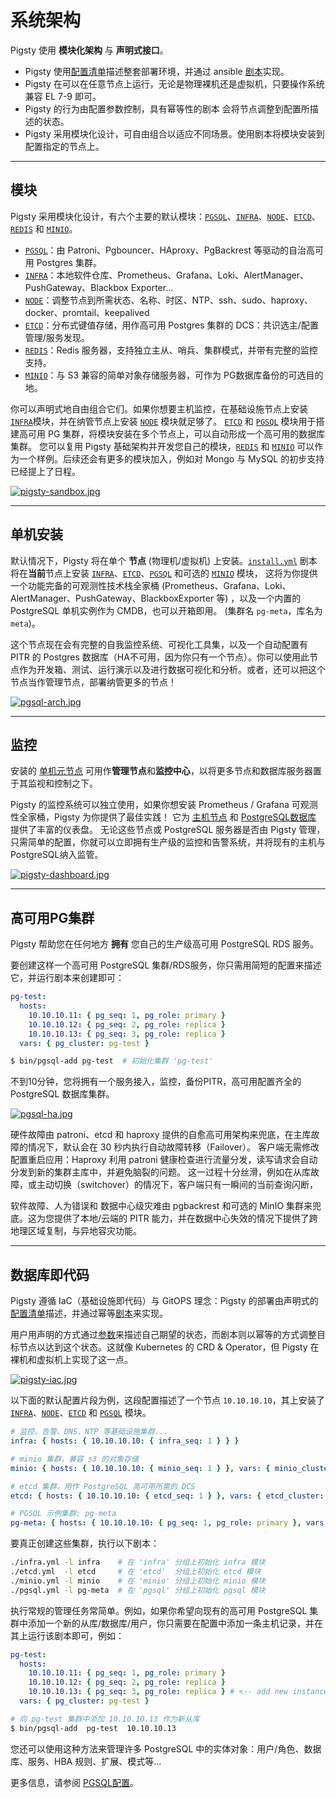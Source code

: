# 系统架构

Pigsty 使用 **模块化架构** 与 **声明式接口**。

* Pigsty 使用[配置清单](config)描述整套部署环境，并通过 ansible [剧本](playbook)实现。
* Pigsty 在可以在任意节点上运行，无论是物理裸机还是虚拟机，只要操作系统兼容 EL 7-9 即可。
* Pigsty 的行为由配置参数控制，具有幂等性的剧本 会将节点调整到配置所描述的状态。
* Pigsty 采用模块化设计，可自由组合以适应不同场景。使用剧本将模块安装到配置指定的节点上。


----------------

## 模块

Pigsty 采用模块化设计，有六个主要的默认模块：[`PGSQL`](pgsql)、[`INFRA`](infra)、[`NODE`](node)、[`ETCD`](etcd)、[`REDIS`](redis) 和 [`MINIO`](minio)。

* [`PGSQL`](pgsql)：由 Patroni、Pgbouncer、HAproxy、PgBackrest 等驱动的自治高可用 Postgres 集群。
* [`INFRA`](infra)：本地软件仓库、Prometheus、Grafana、Loki、AlertManager、PushGateway、Blackbox Exporter...
* [`NODE`](node)：调整节点到所需状态、名称、时区、NTP、ssh、sudo、haproxy、docker、promtail、keepalived
* [`ETCD`](etcd)：分布式键值存储，用作高可用 Postgres 集群的 DCS：共识选主/配置管理/服务发现。
* [`REDIS`](redis)：Redis 服务器，支持独立主从、哨兵、集群模式，并带有完整的监控支持。
* [`MINIO`](minio)：与 S3 兼容的简单对象存储服务器，可作为 PG数据库备份的可选目的地。

你可以声明式地自由组合它们。如果你想要主机监控，在基础设施节点上安装[`INFRA`](infra)模块，并在纳管节点上安装 [`NODE`](node) 模块就足够了。
 [`ETCD`](etcd) 和 [`PGSQL`](pgsql) 模块用于搭建高可用 PG 集群，将模块安装在多个节点上，可以自动形成一个高可用的数据库集群。
您可以复用 Pigsty 基础架构并开发您自己的模块，[`REDIS`](redis) 和 [`MINIO`](minio) 可以作为一个样例。后续还会有更多的模块加入，例如对 Mongo 与 MySQL 的初步支持已经提上了日程。

[![pigsty-sandbox.jpg](https://repo.pigsty.cc/img/pigsty-sandbox.jpg)](PROVISION)



----------------

## 单机安装

默认情况下，Pigsty 将在单个 **节点** (物理机/虚拟机) 上安装。[`install.yml`](https://github.com/Vonng/pigsty/blob/master/install.yml) 剧本将在**当前**节点上安装 [`INFRA`](infra)、[`ETCD`](etcd)、[`PGSQL`](pgsql) 和可选的 [`MINIO`](minio) 模块，
这将为你提供一个功能完备的可观测性技术栈全家桶 (Prometheus、Grafana、Loki、AlertManager、PushGateway、BlackboxExporter 等) ，以及一个内置的 PostgreSQL 单机实例作为 CMDB，也可以开箱即用。 (集群名 `pg-meta`，库名为 `meta`)。

这个节点现在会有完整的自我监控系统、可视化工具集，以及一个自动配置有 PITR 的 Postgres 数据库（HA不可用，因为你只有一个节点）。你可以使用此节点作为开发箱、测试、运行演示以及进行数据可视化和分析。或者，还可以把这个节点当作管理节点，部署纳管更多的节点！

[![pgsql-arch.jpg](https://repo.pigsty.cc/img/pgsql-arch.jpg)](INFRA)



----------------

## 监控

安装的 [单机元节点](#单机安装) 可用作**管理节点**和**监控中心**，以将更多节点和数据库服务器置于其监视和控制之下。

Pigsty 的监控系统可以独立使用，如果你想安装 Prometheus / Grafana 可观测性全家桶，Pigsty 为你提供了最佳实践！
它为 [主机节点](https://demo.pigsty.cc/d/node-overview) 和 [PostgreSQL数据库](https://demo.pigsty.cc/d/pgsql-overview) 提供了丰富的仪表盘。
无论这些节点或 PostgreSQL 服务器是否由 Pigsty 管理，只需简单的配置，你就可以立即拥有生产级的监控和告警系统，并将现有的主机与PostgreSQL纳入监管。

[![pigsty-dashboard.jpg](https://repo.pigsty.cc/img/pigsty-dashboard.jpg)](PGSQL-DASHBOARD)



----------------

## 高可用PG集群

Pigsty 帮助您在任何地方 **拥有** 您自己的生产级高可用 PostgreSQL RDS 服务。

要创建这样一个高可用 PostgreSQL 集群/RDS服务，你只需用简短的配置来描述它，并运行剧本来创建即可：

```yaml
pg-test:
  hosts:
    10.10.10.11: { pg_seq: 1, pg_role: primary }
    10.10.10.12: { pg_seq: 2, pg_role: replica }
    10.10.10.13: { pg_seq: 3, pg_role: replica }
  vars: { pg_cluster: pg-test }
```

```bash
$ bin/pgsql-add pg-test  # 初始化集群 'pg-test'
```

不到10分钟，您将拥有一个服务接入，监控，备份PITR，高可用配置齐全的 PostgreSQL 数据库集群。

[![pgsql-ha.jpg](https://repo.pigsty.cc/img/pgsql-ha.jpg)](PGSQL-ARCH)

硬件故障由 patroni、etcd 和 haproxy 提供的自愈高可用架构来兜底，在主库故障的情况下，默认会在 30 秒内执行自动故障转移（Failover）。
客户端无需修改配置重启应用：Haproxy 利用 patroni 健康检查进行流量分发，读写请求会自动分发到新的集群主库中，并避免脑裂的问题。
这一过程十分丝滑，例如在从库故障，或主动切换（switchover）的情况下，客户端只有一瞬间的当前查询闪断，

软件故障、人为错误和 数据中心级灾难由 pgbackrest 和可选的 MinIO 集群来兜底。这为您提供了本地/云端的 PITR 能力，并在数据中心失效的情况下提供了跨地理区域复制，与异地容灾功能。


----------------

## 数据库即代码

Pigsty 遵循 IaC（基础设施即代码）与 GitOPS 理念：Pigsty 的部署由声明式的[配置清单](config#配置清单)描述，并通过幂等[剧本](playbook)来实现。

用户用声明的方式通过[参数](param)来描述自己期望的状态，而剧本则以幂等的方式调整目标节点以达到这个状态。这就像 Kubernetes 的 CRD & Operator，但 Pigsty 在裸机和虚拟机上实现了这一点。

[![pigsty-iac.jpg](https://repo.pigsty.cc/img/pigsty-iac.jpg)](CONFIG)

以下面的默认配置片段为例，这段配置描述了一个节点 `10.10.10.10`，其上安装了 [`INFRA`](infra)、[`NODE`](node)、[`ETCD`](etcd) 和 [`PGSQL`](pgsql) 模块。

```yaml
# 监控、告警、DNS、NTP 等基础设施集群...
infra: { hosts: { 10.10.10.10: { infra_seq: 1 } } }

# minio 集群，兼容 s3 的对象存储
minio: { hosts: { 10.10.10.10: { minio_seq: 1 } }, vars: { minio_cluster: minio } }

# etcd 集群，用作 PostgreSQL 高可用所需的 DCS
etcd: { hosts: { 10.10.10.10: { etcd_seq: 1 } }, vars: { etcd_cluster: etcd } }

# PGSQL 示例集群: pg-meta
pg-meta: { hosts: { 10.10.10.10: { pg_seq: 1, pg_role: primary }, vars: { pg_cluster: pg-meta } }
```

要真正创建这些集群，执行以下剧本：

```bash
./infra.yml -l infra    # 在 'infra' 分组上初始化 infra 模块
./etcd.yml  -l etcd     # 在 'etcd'  分组上初始化 etcd 模块
./minio.yml -l minio    # 在 'minio' 分组上初始化 minio 模块
./pgsql.yml -l pg-meta  # 在 'pgsql' 分组上初始化 pgsql 模块
```

执行常规的管理任务常简单。例如，如果你希望向现有的高可用 PostgreSQL 集群中添加一个新的从库/数据库/用户，你只需要在配置中添加一条主机记录，并在其上运行该剧本即可，例如：

```yaml
pg-test:
  hosts:
    10.10.10.11: { pg_seq: 1, pg_role: primary }
    10.10.10.12: { pg_seq: 2, pg_role: replica }
    10.10.10.13: { pg_seq: 3, pg_role: replica } # <-- add new instance
  vars: { pg_cluster: pg-test }
```

```bash
# 向 pg-test 集群中添加 10.10.10.13 作为新从库
$ bin/pgsql-add  pg-test  10.10.10.13
```

您还可以使用这种方法来管理许多 PostgreSQL 中的实体对象：用户/角色、数据库、服务、HBA 规则、扩展、模式等...

更多信息，请参阅 [PGSQL配置](pgsql-conf)。


